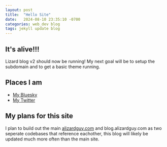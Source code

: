 ```yaml
---
layout: post
title:  "Hello Site"
date:   2024-08-10 23:35:10 -0700
categories: web_dev blog
tags: jekyll update blog
---
```

## It's alive!!!
Lizard blog v2 should now be running! My next goal will be to setup the subdomain and to get a basic theme running.

## Places I am
- [My Bluesky](https://bsky.app/profile/alizardguy.com)
- [My Twitter](https://x.com/alizardguy)

## My plans for this site
I plan to build out the main [alizardguy.com](https://alizardguy.com/) and blog.alizardguy.com as two seperate codebases that reference eachother, this blog will likely be updated much more often than the main site.